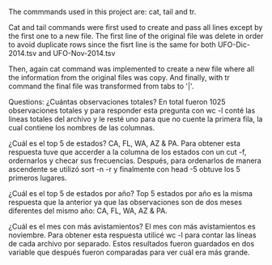 The commmands used in this project are: cat, tail and tr.

Cat and tail commands were first used to create and pass all lines except by the first one to a new file. The first line of the original
file was delete in order to avoid duplicate rows since the fisrt line is the same for both UFO-Dic-2014.tsv and UFO-Nov-2014.tsv

Then, again cat command was implemented to create a new file where all the information from the original files was
copy. And finally, with tr command the final file was transformed from tabs to '|'.

Questions:
¿Cuántas observaciones totales? En total fueron 1025 observaciones totales y para responder esta pregunta con wc -l conté las lineas totales
del archivo y le resté uno para que no cuente la primera fila, la cual contiene los nombres de las columnas.

¿Cuál es el top 5 de estados? CA, FL, WA, AZ & PA. Para obtener esta respuesta tuve que accerder a la columna de los 
estados con un cut -f, ordernarlos y checar sus frecuencias. Después, para ordenarlos de manera ascendente se utilizó
sort -n -r y finalmente con head -5 obtuve los 5 primeros lugares.

¿Cuál es el top 5 de estados por año? Top 5 estados por año es la misma respuesta que la anterior ya que las
observaciones son de dos meses diferentes del mismo año: CA, FL, WA, AZ & PA.  

¿Cuál es el mes con más avistamientos? El mes con más avistamientos es noviembre. Para obtener esta respuesta utilicé
wc -l para contar las líneas de cada archivo por separado. Estos resultados fueron guardados en dos variable que 
después fueron comparadas para ver cuál era más grande.
